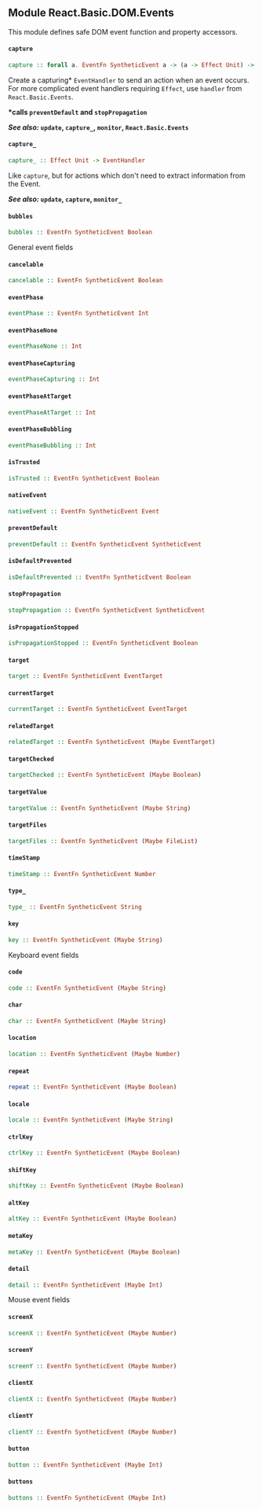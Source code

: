 ## Module React.Basic.DOM.Events

This module defines safe DOM event function and property accessors.

#### `capture`

``` purescript
capture :: forall a. EventFn SyntheticEvent a -> (a -> Effect Unit) -> EventHandler
```

Create a capturing\* `EventHandler` to send an action when an event occurs. For
more complicated event handlers requiring `Effect`, use `handler` from `React.Basic.Events`.

__\*calls `preventDefault` and `stopPropagation`__

__*See also:* `update`, `capture_`, `monitor`, `React.Basic.Events`__

#### `capture_`

``` purescript
capture_ :: Effect Unit -> EventHandler
```

Like `capture`, but for actions which don't need to extract information from the Event.

__*See also:* `update`, `capture`, `monitor_`__

#### `bubbles`

``` purescript
bubbles :: EventFn SyntheticEvent Boolean
```

General event fields

#### `cancelable`

``` purescript
cancelable :: EventFn SyntheticEvent Boolean
```

#### `eventPhase`

``` purescript
eventPhase :: EventFn SyntheticEvent Int
```

#### `eventPhaseNone`

``` purescript
eventPhaseNone :: Int
```

#### `eventPhaseCapturing`

``` purescript
eventPhaseCapturing :: Int
```

#### `eventPhaseAtTarget`

``` purescript
eventPhaseAtTarget :: Int
```

#### `eventPhaseBubbling`

``` purescript
eventPhaseBubbling :: Int
```

#### `isTrusted`

``` purescript
isTrusted :: EventFn SyntheticEvent Boolean
```

#### `nativeEvent`

``` purescript
nativeEvent :: EventFn SyntheticEvent Event
```

#### `preventDefault`

``` purescript
preventDefault :: EventFn SyntheticEvent SyntheticEvent
```

#### `isDefaultPrevented`

``` purescript
isDefaultPrevented :: EventFn SyntheticEvent Boolean
```

#### `stopPropagation`

``` purescript
stopPropagation :: EventFn SyntheticEvent SyntheticEvent
```

#### `isPropagationStopped`

``` purescript
isPropagationStopped :: EventFn SyntheticEvent Boolean
```

#### `target`

``` purescript
target :: EventFn SyntheticEvent EventTarget
```

#### `currentTarget`

``` purescript
currentTarget :: EventFn SyntheticEvent EventTarget
```

#### `relatedTarget`

``` purescript
relatedTarget :: EventFn SyntheticEvent (Maybe EventTarget)
```

#### `targetChecked`

``` purescript
targetChecked :: EventFn SyntheticEvent (Maybe Boolean)
```

#### `targetValue`

``` purescript
targetValue :: EventFn SyntheticEvent (Maybe String)
```

#### `targetFiles`

``` purescript
targetFiles :: EventFn SyntheticEvent (Maybe FileList)
```

#### `timeStamp`

``` purescript
timeStamp :: EventFn SyntheticEvent Number
```

#### `type_`

``` purescript
type_ :: EventFn SyntheticEvent String
```

#### `key`

``` purescript
key :: EventFn SyntheticEvent (Maybe String)
```

Keyboard event fields

#### `code`

``` purescript
code :: EventFn SyntheticEvent (Maybe String)
```

#### `char`

``` purescript
char :: EventFn SyntheticEvent (Maybe String)
```

#### `location`

``` purescript
location :: EventFn SyntheticEvent (Maybe Number)
```

#### `repeat`

``` purescript
repeat :: EventFn SyntheticEvent (Maybe Boolean)
```

#### `locale`

``` purescript
locale :: EventFn SyntheticEvent (Maybe String)
```

#### `ctrlKey`

``` purescript
ctrlKey :: EventFn SyntheticEvent (Maybe Boolean)
```

#### `shiftKey`

``` purescript
shiftKey :: EventFn SyntheticEvent (Maybe Boolean)
```

#### `altKey`

``` purescript
altKey :: EventFn SyntheticEvent (Maybe Boolean)
```

#### `metaKey`

``` purescript
metaKey :: EventFn SyntheticEvent (Maybe Boolean)
```

#### `detail`

``` purescript
detail :: EventFn SyntheticEvent (Maybe Int)
```

Mouse event fields

#### `screenX`

``` purescript
screenX :: EventFn SyntheticEvent (Maybe Number)
```

#### `screenY`

``` purescript
screenY :: EventFn SyntheticEvent (Maybe Number)
```

#### `clientX`

``` purescript
clientX :: EventFn SyntheticEvent (Maybe Number)
```

#### `clientY`

``` purescript
clientY :: EventFn SyntheticEvent (Maybe Number)
```

#### `button`

``` purescript
button :: EventFn SyntheticEvent (Maybe Int)
```

#### `buttons`

``` purescript
buttons :: EventFn SyntheticEvent (Maybe Int)
```


